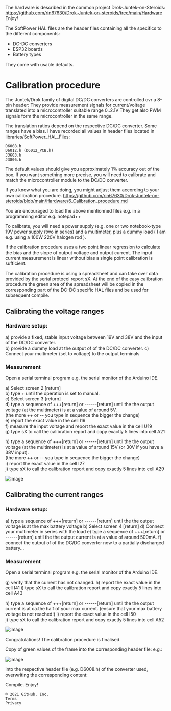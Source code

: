 The hardware is described in the common project Drok-Juntek-on-Steroids:  
https://github.com/rin67630/Drok-Juntek-on-steroids/tree/main/Hardware  
Enjoy!

The SoftPower HAL files are the header files containing all the specifics to the different components:
- DC-DC converters
- ESP32 boards
- Battery types

They come with usable defaults.

# Calibration procedure

The Juntek/Drok family of digital DC/DC converters are controlled ovr a 8-pin header: They provide measurement signals for current/voltage translated into a microcontroller suitable range 0..2.1V They get also PWM signals form the microcontroller in the same range.

The translation ratios depend on the respective DC/DC converter. Some ranges have a bias. I have recorded all values in header files located in libraries/SoftPower_HAL_Files:

    D6008.h
    D6012.h (D6012_PCB.h)
    J3603.h
    J3806.h


The default values should give you approximately 1% accuracy out of the box. If you want something more precise, you will need to calibrate and match the microcontroller module to the DC/DC converter.

If you know what you are doing, you might adjust them according to your own calibration procedure.
https://github.com/rin67630/Drok-Juntek-on-steroids/blob/main/Hardware/6_Calibration_procedure.md

You are encouraged to load the above mentionned files e.g. in a programming editor e.g. notepad++

To calibrate, you will need a power supply (e.g. one or two notebook-type 19V power supply (two in series) and a multimeter, plus a dummy load 
( I am e.g. using a 100W 220V halogen rod ).

If the calibration procedure uses a two point linear regression to calculate the bias and the slope of output voltage and output current.
The input current measurement is linear without bias a single point calibration is sufficient.  

The calibration procedure is using a spreadsheet and can take over data provided by the  serial protocol report sX. At the end of the easy calibration procedure the green area of the spreadsheet will be copied in the corresponding part of the DC-DC specific HAL files and be used for subsequent compile.


## Calibrating the voltage ranges

### Hardware setup:

a) provide a fixed, stable input voltage between 19V and 38V and the input of the DC/DC converter.  
b) provide a dummy load at the output of of the DC/DC converter. 
c) Connect your multimeter (set to voltage) to the output terminals 

### Measurement

Open a serial terminal program e.g. the serial monitor of the Arduino IDE.

a) Select screen 2 [return]  
b) type + until the operation is set to manual.  
c) Select screen 3 [return]   
d) type a sequence of +++[return] or ------[return] until the the output voltage (at the multimeter) is at a value of around 5V.  
   (the more ++ or -- you type in sequence the bigger the change)  
e) report the exact value in the cell I19  
f) measure the input voltage and report the exact value in the cell U19  
g) type sX to call the calibration report and copy exactly 5 lines into cell A21  

h) type a sequence of +++[return] or ------[return] until the the output voltage (at the multimeter) is at a value of around 15V (or 30V if you have a 38V input).  
   (the more ++ or -- you type in sequence the bigger the change)  
i) report the exact value in the cell I27  
j) type sX to call the calibration report and copy exactly 5 lines into cell A29

![image](https://user-images.githubusercontent.com/14197155/128615393-7502a99e-bca2-46c8-840c-485d5b783271.png)

## Calibrating the current ranges

### Hardware setup:

a) type a sequence of +++[return] or ------[return] until the the output voltage is at the max battery voltage
b) Select screen 4 [return]
d) Connect your multimeter in series with the load
e) type a sequence of +++[return] or ------[return] until the the output current is at a value of around 500mA.
f) connect the output of of the DC/DC converter now to a partially discharged battery...

### Measurement

Open a serial terminal program e.g. the serial monitor of the Arduino IDE.

g) verify that the current has not changed.
h) report the exact value in the cell I41 
i) type sX to call the calibration report and copy exactly 5 lines into cell A43  

h) type a sequence of +++[return] or ------[return] until the the output current is at ca.the half of your max current.
   (ensure that your max battery voltage is not reached!)
i) report the exact value in the cell I50  
j) type sX to call the calibration report and copy exactly 5 lines into cell A52

![image](https://user-images.githubusercontent.com/14197155/128615697-1445e917-628e-4982-bf61-0d85fb630738.png)


Congratulations! The calibration procedure is finalised.

Copy of green values of the frame into the corresponding header file: e.g.:

![image](https://user-images.githubusercontent.com/14197155/128615708-8ed57022-b02e-4d9b-a5a9-62a19c75e4f2.png)

into the respective header file (e.g. D6008.h) of the converter used, overwriting the corresponding content:

Compile. Enjoy!

    © 2021 GitHub, Inc.
    Terms
    Privacy
